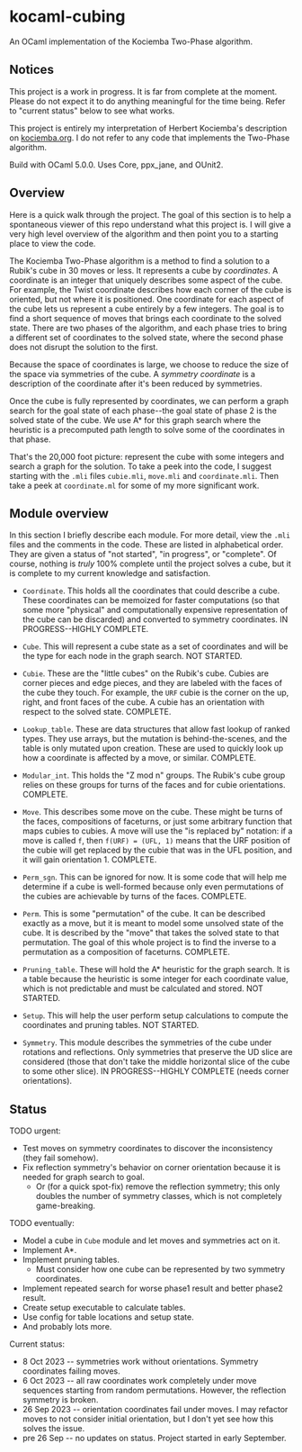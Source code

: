 # kocaml-cubing
An OCaml implementation of the Kociemba Two-Phase algorithm.

## Notices

This project is a work in progress. It is far from complete at the moment. Please do not expect it to do anything meaningful for the time being. Refer to "current status" below to see what works.

This project is entirely my interpretation of Herbert Kociemba's description on [kociemba.org](http://kociemba.org/cube.htm). I do not refer to any code that implements the Two-Phase algorithm.

Build with OCaml 5.0.0. Uses Core, ppx_jane, and OUnit2.

## Overview

Here is a quick walk through the project. The goal of this section is to help a spontaneous viewer of this repo understand what this project is. I will give a very high level overview of the algorithm and then point you to a starting place to view the code.

The Kociemba Two-Phase algorithm is a method to find a solution to a Rubik's cube in 30 moves or less. It represents a cube by *coordinates*. A coordinate is an integer that uniquely describes some aspect of the cube. For example, the Twist coordinate describes how each corner of the cube is oriented, but not where it is positioned. One coordinate for each aspect of the cube lets us represent a cube entirely by a few integers. The goal is to find a short sequence of moves that brings each coordinate to the solved state. There are two phases of the algorithm, and each phase tries to bring a different set of coordinates to the solved state, where the second phase does not disrupt the solution to the first.

Because the space of coordinates is large, we choose to reduce the size of the space via symmetries of the cube. A *symmetry coordinate* is a description of the coordinate after it's been reduced by symmetries.

Once the cube is fully represented by coordinates, we can perform a graph search for the goal state of each phase--the goal state of phase 2 is the solved state of the cube. We use A* for this graph search where the heuristic is a precomputed path length to solve some of the coordinates in that phase.

That's the 20,000 foot picture: represent the cube with some integers and search a graph for the solution. To take a peek into the code, I suggest starting with the `.mli` files `cubie.mli`, `move.mli` and `coordinate.mli`. Then take a peek at `coordinate.ml` for some of my more significant work.

## Module overview

In this section I briefly describe each module. For more detail, view the `.mli` files and the comments in the code. These are listed in alphabetical order. They are given a status of "not started", "in progress", or "complete". Of course, nothing is *truly* 100% complete until the project solves a cube, but it is complete to my current knowledge and satisfaction.

* `Coordinate`. This holds all the coordinates that could describe a cube. These coordinates can be memoized for faster computations (so that some more "physical" and computationally expensive representation of the cube can be discarded) and converted to symmetry coordinates. IN PROGRESS--HIGHLY COMPLETE.

* `Cube`. This will represent a cube state as a set of coordinates and will be the type for each node in the graph search. NOT STARTED.

* `Cubie`. These are the "little cubes" on the Rubik's cube. Cubies are corner pieces and edge pieces, and they are labeled with the faces of the cube they touch. For example, the `URF` cubie is the corner on the up, right, and front faces of the cube. A cubie has an orientation with respect to the solved state. COMPLETE.

* `Lookup_table`. These are data structures that allow fast lookup of ranked types. They use arrays, but the mutation is behind-the-scenes, and the table is only mutated upon creation. These are used to quickly look up how a coordinate is affected by a move, or similar. COMPLETE.

* `Modular_int`. This holds the "Z mod n" groups. The Rubik's cube group relies on these groups for turns of the faces and for cubie orientations. COMPLETE.

* `Move`. This describes some move on the cube. These might be turns of the faces, compositions of faceturns, or just some arbitrary function that maps cubies to cubies. A move will use the "is replaced by" notation: if a move is called `f`, then `f(URF) = (UFL, 1)` means that the URF position of the cubie will get replaced by the cubie that was in the UFL position, and it will gain orientation 1. COMPLETE.

* `Perm_sgn`. This can be ignored for now. It is some code that will help me determine if a cube is well-formed because only even permutations of the cubies are achievable by turns of the faces. COMPLETE.

* `Perm`. This is some "permutation" of the cube. It can be described exactly as a move, but it is meant to model some unsolved state of the cube. It is described by the "move" that takes the solved state to that permutation. The goal of this whole project is to find the inverse to a permutation as a composition of faceturns. COMPLETE.

* `Pruning_table`. These will hold the A* heuristic for the graph search. It is a table because the heuristic is some integer for each coordinate value, which is not predictable and must be calculated and stored. NOT STARTED.

* `Setup`. This will help the user perform setup calculations to compute the coordinates and pruning tables. NOT STARTED.

* `Symmetry`. This module describes the symmetries of the cube under rotations and reflections. Only symmetries that preserve the UD slice are considered (those that don't take the middle horizontal slice of the cube to some other slice). IN PROGRESS--HIGHLY COMPLETE (needs corner orientations).

## Status

TODO urgent:
* Test moves on symmetry coordinates to discover the inconsistency (they fail somehow).
* Fix reflection symmetry's behavior on corner orientation because it is needed for graph search to goal.
  * Or (for a quick spot-fix) remove the reflection symmetry; this only doubles the number of symmetry classes, which is not completely game-breaking.

TODO eventually:
* Model a cube in `Cube` module and let moves and symmetries act on it.
* Implement A*.
* Implement pruning tables.
  * Must consider how one cube can be represented by two symmetry coordinates.
* Implement repeated search for worse phase1 result and better phase2 result.
* Create setup executable to calculate tables.
* Use config for table locations and setup state.
* And probably lots more.

Current status:
* 8 Oct 2023 -- symmetries work without orientations. Symmetry coordinates failing moves.
* 6 Oct 2023 -- all raw coordinates work completely under move sequences starting from random permutations. However, the reflection symmetry is broken.
* 26 Sep 2023 -- orientation coordinates fail under moves. I may refactor moves to not consider initial orientation, but I don't yet see how this solves the issue.
* pre 26 Sep -- no updates on status. Project started in early September.